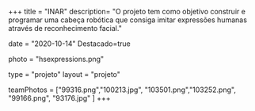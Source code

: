 +++
title = "INAR"
description= "O projeto tem como objetivo construir e programar uma cabeça robótica que consiga imitar expressões humanas através de reconhecimento facial." 

date = "2020-10-14" 
Destacado=true

photo = "hsexpressions.png" 

type = "projeto" 
layout = "projeto" 

teamPhotos = ["99316.png","100213.jpg", "103501.png","103252.png", "99166.png", "93176.jpg" ] 
+++
